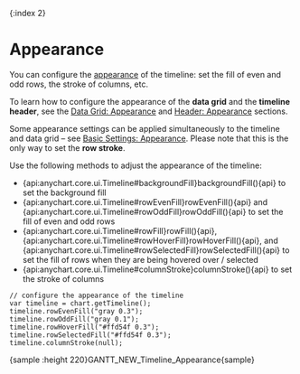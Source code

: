 {:index 2}
# Appearance

You can configure the [appearance](../../Appearance_Settings) of the timeline: set the fill of even and odd rows, the stroke of columns, etc.

To learn how to configure the appearance of the **data grid** and the **timeline header**, see the [Data Grid: Appearance](../Data_Grid/Appearance) and [Header: Appearance](Header#appearance) sections.

Some appearance settings can be applied simultaneously to the timeline and data grid – see [Basic Settings: Appearance](../Basic_Settings#rows_and_columns). Please note that this is the only way to set the **row stroke**.

Use the following methods to adjust the appearance of the timeline:

* {api:anychart.core.ui.Timeline#backgroundFill}backgroundFill(){api} to set the background fill
* {api:anychart.core.ui.Timeline#rowEvenFill}rowEvenFill(){api} and {api:anychart.core.ui.Timeline#rowOddFill}rowOddFill(){api} to set the fill of even and odd rows
* {api:anychart.core.ui.Timeline#rowFill}rowFill(){api}, {api:anychart.core.ui.Timeline#rowHoverFill}rowHoverFill(){api}, and {api:anychart.core.ui.Timeline#rowSelectedFill}rowSelectedFill(){api} to set the fill of rows when they are being hovered over / selected
* {api:anychart.core.ui.Timeline#columnStroke}columnStroke(){api} to set the stroke of columns


```
// configure the appearance of the timeline
var timeline = chart.getTimeline();
timeline.rowEvenFill("gray 0.3");
timeline.rowOddFill("gray 0.1");
timeline.rowHoverFill("#ffd54f 0.3");
timeline.rowSelectedFill("#ffd54f 0.3");
timeline.columnStroke(null);
```

{sample :height 220}GANTT\_NEW\_Timeline\_Appearance{sample}